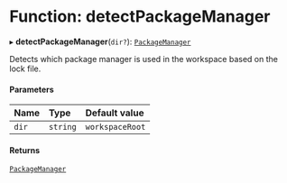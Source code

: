 # Function: detectPackageManager

▸ **detectPackageManager**(`dir?`): [`PackageManager`](../../devkit/documents/PackageManager)

Detects which package manager is used in the workspace based on the lock file.

#### Parameters

| Name  | Type     | Default value   |
| :---- | :------- | :-------------- |
| `dir` | `string` | `workspaceRoot` |

#### Returns

[`PackageManager`](../../devkit/documents/PackageManager)
